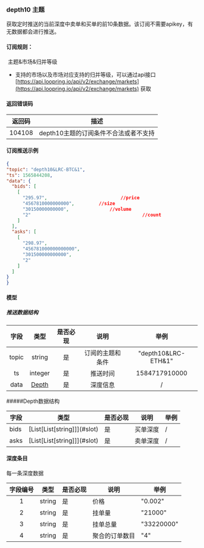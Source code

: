 ### depth10 主题

  获取定时推送的当前深度中卖单和买单的前10条数据。该订阅不需要apikey，有无数据都会进行推送。

####   订阅规则：

​	主题&市场&归并等级

- 支持的市场以及市场对应支持的归并等级，可以通过api接口[https://api.loopring.io/api/v2/exchange/markets](https://api.loopring.io/api/v2/exchange/markets) 获取

#### 返回错误码

| 返回码 |                 描述                  |
| :----: | :-----------------------------------: |
| 104108 | depth10主题的订阅条件不合法或者不支持 |

####   订阅推送示例

  ```json
{
  "topic": "depth10&LRC-BTC&1",
  "ts": 1565844208,
  "data": {
    "bids": [
      [
        "295.97", 							//price
        "4567810000000000",			//size
        "30150000000000",				//volume
        "2"											//count
      ]
    ],
    "asks": [
      [
        "298.97",
        "456781000000000000",
        "301500000000000",
        "2"
      ]
    ]
  }
}
  ```

#### 模型

##### 推送数据结构

| 字段  |      类型       | 是否必现 |       说明       |        举例         |
| :---: | :-------------: | :------: | :--------------: | :-----------------: |
| topic |     string      |    是    | 订阅的主题和条件 | "depth10&LRC-ETH&1" |
|  ts   |     integer     |    是    |     推送时间     |    1584717910000    |
| data  | [Depth](#depth) |    是    |     深度信息     |          /          |

#####<span id="depth">Depth数据结构</span>

| 字段 | 类型                           | 是否必现 | 说明     | 举例 |
| ---- | ------------------------------ | -------- | -------- | ---- |
| bids | [List\[List\[string\]]](#slot) | 是       | 买单深度 | /    |
| asks | [List\[List\[string\]]](#slot) | 是       | 卖单深度 | /    |

#### <span id = "slot">深度条目</span>

每一条深度数据

| 字段编号 | 类型   | 是否必现 | 说明           | 举例       |
| :------: | ------ | -------- | -------------- | ---------- |
|    1     | string | 是       | 价格           | "0.002"    |
|    2     | string | 是       | 挂单量         | "21000"    |
|    3     | string | 是       | 挂单总量       | "33220000" |
|    4     | string | 是       | 聚合的订单数目 | "4"        |

